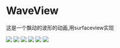 # WaveView
这是一个飘动的波形的动画,用surfaceview实现

![](http://i.imgur.com/iddEsxV.jpg)
![](http://i.imgur.com/mqStntG.jpg)
![](http://i.imgur.com/fwuw8hU.jpg)
![](http://i.imgur.com/RJUKG8I.jpg)
![](http://i.imgur.com/sqlGwQY.jpg)
![](http://i.imgur.com/w8HDScT.jpg)